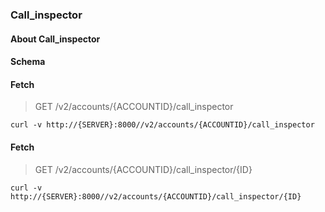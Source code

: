 ### Call_inspector

#### About Call_inspector

#### Schema



#### Fetch

> GET /v2/accounts/{ACCOUNTID}/call_inspector

```curl
curl -v http://{SERVER}:8000//v2/accounts/{ACCOUNTID}/call_inspector
```

#### Fetch

> GET /v2/accounts/{ACCOUNTID}/call_inspector/{ID}

```curl
curl -v http://{SERVER}:8000//v2/accounts/{ACCOUNTID}/call_inspector/{ID}
```

